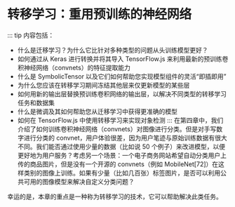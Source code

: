 # 转移学习：重用预训练的神经网络

::: tip 内容包括：

- 什么是迁移学习？为什么它比针对多种类型的问题从头训练模型更好？
- 如何通过从 Keras 进行转换并将其导入 TensorFlow.js 来利用最新的预训练卷积神经网络（convnets）的特征提取能力
- 什么是 SymbolicTensor 以及它们如何帮助您实现模型组件的灵活“即插即用”
- 为什么您应该在转移学习期间冻结其他层来仅更新模型的某些层
- 如何用新的输出层替换预训练卷积网络的输出层，以解决不同类型的转移学习任务和数据集
- 什么是微调及其如何帮助您从迁移学习中获得更准确的模型
- 如何在 TensorFlow.js 中使用转移学习来实现对象检测
  :::
  在第四章中，我们介绍了如何训练卷积神经网络（convnets）对图像进行分类。但是对手写数字进行分类的 convnet，用户体验很差，因为用户笔迹与原始训练数据有很大不同。我们能否通过使用少量的数据（比如说 50 个例子）来改进模型，以便更好地为用户服务？考虑另一个场景：一个电子商务网站希望自动分类用户上传的商品图片，但是没有一个开源的 convnets（例如 MobileNet[72]）在这样类别的图像上训练。如果有少量（比如几百张）标签图片，是否可以利用公共可用的图像模型来解决自定义分类问题？

幸运的是，本章的重点是一种称为转移学习的技术，它可以帮助解决此类任务。
